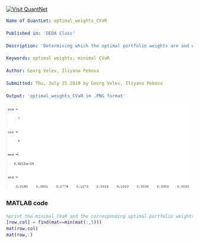 [<img src="https://github.com/QuantLet/Styleguide-and-FAQ/blob/master/pictures/banner.png" width="888" alt="Visit QuantNet">](http://quantlet.de/)

```yaml
Name of QuantLet: optimal_weights_CVaR

Published in: 'DEDA Class'

Description: 'Determining which the optimal portfolio weights are and what CVaR they result into'

Keywords: optimal weights, minimal CVaR

Author: Georg Velev, Iliyana Pekova

Submitted: Thu, July 25 2019 by Georg Velev, Iliyana Pekova

Output: 'optimal_weights_CVaR in .PNG format'
```

![Picture1](optimal_weights_CVaR.PNG)


### MATLAB code
```matlab
%print the minimal CVaR and the corresponding optimal portfolio weights
[row,col] = find(mat==min(mat(:,5)))
mat(row,col)
mat(row,:)
```



